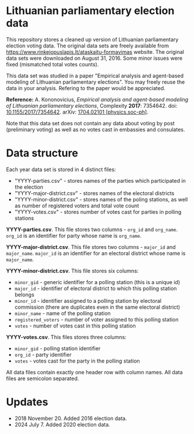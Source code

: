 # Lithuanian parliamentary election data
This repository stores a cleaned up version of Lithuanian parliamentary election voting data. The original data sets are freely available from https://www.rinkejopuslapis.lt/ataskaitu-formavimas website. The original data sets were downloaded on August 31, 2016. Some minor issues were fixed (mismatched total votes counts).

This data set was studied in a paper "Empirical analysis and agent-based modeling of Lithuanian parliamentary elections". You may freely reuse the data in your analysis. Refering to the paper would be appreciated. 

**Reference:** A. Kononovicius, *Empirical analysis and agent-based modeling of Lithuanian parliamentary elections*, Complexity **2017**: 7354642. doi: [10.1155/2017/7354642](https://dx.doi.org/10.1155/2017/7354642). arXiv: [1704.02101 [physics.soc-ph]](https://arxiv.org/abs/1704.02101).

Note that this data set does not contain any data about voting by post (preliminary voting) as well as no votes cast in embassies and consulates.

# Data structure

Each year data set is stored in 4 distinct files:
* "YYYY-parties.csv" - stores names of the parties which participated in the election
* "YYYY-major-district.csv" - stores names of the electoral districts
* "YYYY-minor-district.csv" - stores names of the poling stations, as well as number of registered voters and total vote count
* "YYYY-votes.csv" - stores number of votes cast for parties in polling stations

**YYYY-parties.csv**. This file stores two columns - `org_id` and `org_name`. `org_id` is an identifier for party whose name is `org_name`.

**YYYY-major-district.csv**. This file stores two columns - `major_id` and `major_name`. `major_id` is an identifier for an electoral district whose name is `major_name`.

**YYYY-minor-district.csv**. This file stores six columns:
* `minor_gid` - generic identifier for a polling station (this is a unique id)
* `major_id` - identifier of electoral district to which this polling station belongs
* `minor_id` - identifier assigned to a polling station by electoral commission (there are duplicates even in the same electoral district)
* `minor_name` - name of the polling station
* `registered_voters` - number of voter assigned to this polling station
* `votes` - number of votes cast in this polling station

**YYYY-votes.csv**. This files stores three columns:
* `minor_gid` - polling station identifier
* `org_id` - party identifier
* `votes` - votes cast for the party in the polling station

All data files contain exactly one header row with column names. All data files are semicolon separated.

# Updates

* 2018 November 20. Added 2016 election data.
* 2024 July 7. Added 2020 election data.
